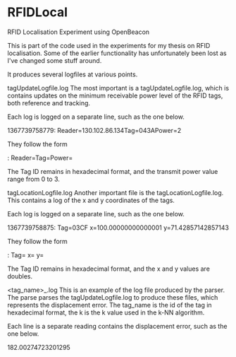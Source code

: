 RFIDLocal
=========
RFID Localisation Experiment using OpenBeacon

This is part of the code used in the experiments for my thesis on RFID localisation.
Some of the earlier functionality has unfortunately been lost as I've changed some stuff around.



It produces several logfiles at various points.

tagUpdateLogfile.log
The most important is a tagUpdateLogfile.log, which is contains updates on the minimum receivable power level of the RFID tags, both reference and tracking.

Each log is logged on a separate line, such as the one below.

1367739758779: Reader=130.102.86.134Tag=043APower=2

They follow the form 

<Unix Time stamp>: Reader=<IP>Tag=<ID>Power=<Transmit Power>

The Tag ID remains in hexadecimal format, and the transmit power value range from 0 to 3.

tagLocationLogfile.log
Another important file is the tagLocationLogfile.log. This contains a log of the x and y coordinates of the tags.

Each log is logged on a separate line, such as the one below.

1367739758875: Tag=03CF x=100.00000000000001 y=71.42857142857143

They follow the form 

<Unix Time stamp>: Tag=<ID> x=<x-value> y=<y-value>

The Tag ID remains in hexadecimal format, and the x and y values are doubles.

<tag_name>_<k>.log
This is an example of the log file produced by the parser. 
The parse parses the tagUpdateLogfile.log to produce these files, which represents the displacement error. The tag_name is the id of the tag in hexadecimal format, the k is the k value used in the k-NN algorithm.

Each line is a separate reading contains the displacement error, such as the one below.

182.00274723201295
